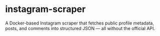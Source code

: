 # instagram-scraper
A Docker-based Instagram scraper that fetches public profile metadata, posts, and comments into structured JSON — all without the official API.
